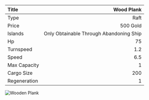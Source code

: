 |Title        | Wood Plank           
|:-|-:
|Type         | Raft                  
|Price        | 500 Gold    
|Islands      | Only Obtainable Through Abandoning Ship
|Hp           | 75
|Turnspeed    | 1.2
|Speed        | 6.5
|Max Capacity | 1
|Cargo Size   | 200
|Regeneration | 1

<img src="assets/img/raft.png" alt="Wooden Plank">
